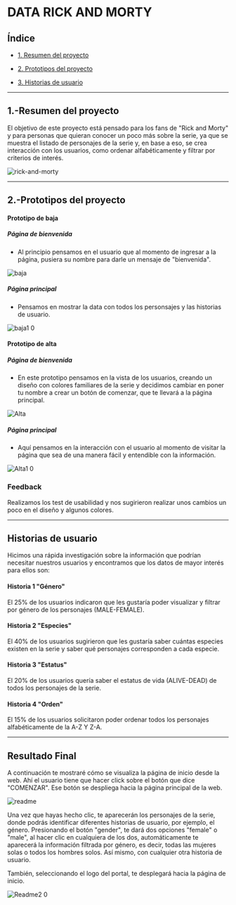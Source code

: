
# DATA RICK AND MORTY

## Índice

* [1. Resumen del proyecto](#1-Resumen-del-proyecto)

* [2. Prototipos del proyecto](#2-Prototipos-del-proyecto)

* [3. Historias de usuario](#3-Historias-de-usuario)

***


## 1.-Resumen del proyecto

El objetivo de este proyecto está pensado para los fans de "Rick and Morty" y para personas que quieran conocer un poco más sobre la serie, ya que se muestra el listado de personajes de la serie y, en base a eso, se crea interacción con los usuarios, como ordenar alfabéticamente y filtrar por criterios de interés.

![rick-and-morty](https://user-images.githubusercontent.com/127140327/234708755-852fdd30-8c7f-49b9-84d7-b8d8945a5517.jpg)

***

## 2.-Prototipos del proyecto

#### Prototipo de baja 
##### Página de bienvenida
* Al principio pensamos en el usuario que al momento de ingresar a la página, pusiera su nombre para darle un mensaje de "bienvenida".

![baja](https://user-images.githubusercontent.com/127140327/234711592-1a0aba56-09f5-40b8-afdc-8f17de69c9bc.jpg)

##### Página principal
* Pensamos en mostrar la data con todos los personsajes y las historias de usuario.

![baja1 0](https://user-images.githubusercontent.com/127140327/234711604-526e4f3b-64c2-4164-a8d4-0a3f0fd05fd3.jpg)

#### Prototipo de alta 
##### Página de bienvenida
* En este prototipo pensamos en la vista de los usuarios, creando un diseño con colores familiares de la serie y decidimos cambiar en poner tu nombre a crear un botón de comenzar, que te llevará a la página principal.

![Alta](https://user-images.githubusercontent.com/127140327/234711631-3d73dac2-9c91-4030-bbe3-b93a88454c7e.jpg)

##### Página principal
* Aquí pensamos en la interacción con el usuario al momento de visitar la página que sea de una manera fácil y entendible con la información.


![Alta1 0](https://user-images.githubusercontent.com/127140327/234711656-5b2d1bf3-c019-48ac-ad3b-139db15415b3.jpg)



### Feedback
Realizamos los test de usabilidad y nos sugirieron realizar unos cambios un poco en el diseño y algunos colores.

***

## Historias de usuario

Hicimos una rápida investigación sobre la información que podrían necesitar nuestros usuarios y encontramos que los datos de mayor interés para ellos son:

#### Historia 1 "Género"
El 25% de los usuarios indicaron que les gustaría poder visualizar y filtrar por género de los personajes (MALE-FEMALE).

#### Historia 2 "Especies"
El 40% de los usuarios sugirieron que les gustaría saber cuántas especies existen en la serie y saber qué personajes corresponden a cada especie.

#### Historia 3 "Estatus"
El 20% de los usuarios quería saber el estatus de vida (ALIVE-DEAD) de todos los personajes de la serie.

#### Historia 4 "Orden"
El 15% de los usuarios solicitaron poder ordenar todos los personajes alfabéticamente de la A-Z Y Z-A.

***

## Resultado Final 

A continuación te mostraré cómo se visualiza la página de inicio desde la web. Ahí el usuario tiene que hacer click sobre el botón que dice "COMENZAR". Ese botón se despliega hacia la página principal de la web.

![readme](https://user-images.githubusercontent.com/127140327/234716456-87ddc449-db7f-4282-a27d-57f34abf3691.jpg)
 
Una vez que hayas hecho clic, te aparecerán los personajes de la serie, donde podrás identificar diferentes historias de usuario, por ejemplo, el género. Presionando el botón "gender", te dará dos opciones "female" o "male", al hacer clic en cualquiera de los dos, automáticamente te aparecerá la información filtrada por género, es decir, todas las mujeres solas o todos los hombres solos. Así mismo, con cualquier otra historia de usuario.

También, seleccionando el logo del portal, te desplegará hacia la página de inicio.


![Readme2 0](https://user-images.githubusercontent.com/127140327/234716336-59e0b9e1-5011-4a4c-aec6-89646c0a1f0a.jpg)








